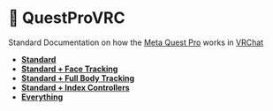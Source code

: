 # 🥽 QuestProVRC
Standard Documentation on how the [Meta Quest Pro](https://www.meta.com/quest/quest-pro/) works in [VRChat](https://vrchat.com/)
* **[Standard](https://github.com/NotMeowter/QuestProVRC/blob/main/Standard.md)**
* **[Standard + Face Tracking](https://github.com/NotMeowter/QuestProVRC/blob/main/FaceTracking.md)**
* **[Standard + Full Body Tracking](https://github.com/NotMeowter/QuestProVRC/blob/main/FullbodyTracking.md)**
* **[Standard + Index Controllers](https://github.com/NotMeowter/QuestProVRC/blob/main/IndexControllers.md)**
* **[Everything](https://github.com/NotMeowter/QuestProVRC/blob/main/Everything.md)**
